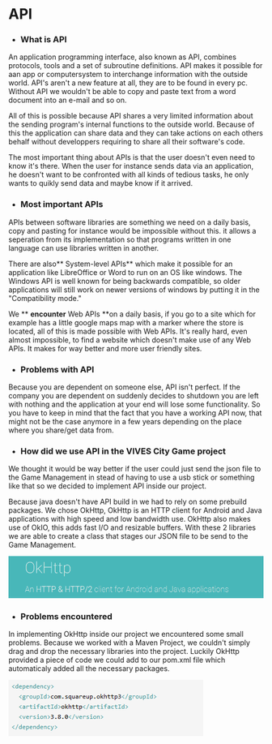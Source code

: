 # API

* ### What is API

An application programming interface, also known as API, combines protocols, tools and a set of subroutine definitions. API makes it possible for aan app or computersystem to interchange information with the outside world. API's aren't a new feature at all, they are to be found in every pc. Without API we wouldn't be able to copy and paste text from a word document into an e-mail and so on.

All of this is possible because API shares a very limited information about the sending program's internal functions to the outside world. Because of this the application can share data and they can take actions on each others behalf without developpers requiring to share all their software's code.

The most important thing about APIs is that the user doesn't even need to know it's there. When the user for instance sends data via an application, he doesn't want to be confronted with all kinds of tedious tasks, he only wants to quikly send data and maybe know if it arrived.

* ### Most important APIs

APIs between software libraries are something we need on a daily basis, copy and pasting for instance would be impossible without this. it allows a seperation from its implementation so that programs written in one language can use libraries written in another.

There are also** System-level APIs** which make it possible for an application like LibreOffice or Word to run on an OS like windows. The Windows API is well known for being backwards compatible, so older applications will still work on newer versions of windows by putting it in the "Compatibility mode."

We ** **encounter** Web APIs **on a daily basis, if you go to a site which for example has a little google maps map with a marker where the store is located, all of this is made possible with Web APIs. It's really hard, even almost impossible, to find a website which doesn't make use of any Web APIs. It makes for way better and more user friendly sites.

* ### Problems with API

Because you are dependent on someone else, API isn't perfect. If the company you are dependent on suddenly decides to shutdown you are left with nothing and the application at your end will lose some functionality. So you have to keep in mind that the fact that you have a working API now, that might not be the case anymore in a few years depending on the place where you share/get data from.

* ### How did we use API in the VIVES City Game project

We thought it would be way better if the user could just send the json file to the Game Management in stead of having to use a usb stick or something like that so we decided to implement API inside our project.

Because java doesn't have API build in we had to rely on some prebuild packages. We chose OkHttp, OkHttp is an HTTP client for Android and Java applications with high speed and low bandwidth use. OkHttp also makes use of OkIO, this adds fast I/O and resizable buffers. With these 2 libraries we are able to create a class that stages our JSON file to be send to the Game Management.

![](/assets/OkHttp.png)

* ### Problems encountered

In implementing OkHttp inside our project we encountered some small problems. Because we worked with a Maven Project, we couldn't simply drag and drop the necessary libraries into the project. Luckily OkHttp provided a piece of code we could add to our pom.xml file which automaticaly added all the necessary packages.

![](/assets/OkHttp2.png)

### 



